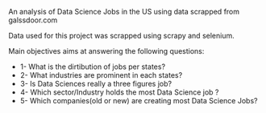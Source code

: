 An analysis of Data Science Jobs in the US using data scrapped from galssdoor.com

Data used for this project was scrapped using scrapy and selenium.

Main objectives aims at answering the following questions:
* 1- What is the dirtibution of jobs per states?
* 2- What industries are prominent in each states?
* 3- Is Data Sciences really a three figures job?
* 4- Which sector/Industry holds the most Data Science job ?
* 5- Which companies(old or new) are creating most Data Science Jobs?
